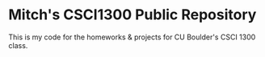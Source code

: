 # Mitch's CSCI1300 Public Repository 

This is my code for the homeworks & projects for CU Boulder's CSCI 1300 class.
